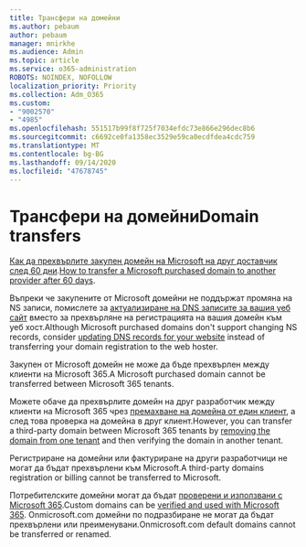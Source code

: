 ```yaml
---
title: Трансфери на домейни
ms.author: pebaum
author: pebaum
manager: mnirkhe
ms.audience: Admin
ms.topic: article
ms.service: o365-administration
ROBOTS: NOINDEX, NOFOLLOW
localization_priority: Priority
ms.collection: Adm_O365
ms.custom:
- "9002570"
- "4985"
ms.openlocfilehash: 551517b99f8f725f7034efdc73e866e296dec8b6
ms.sourcegitcommit: c6692ce0fa1358ec3529e59ca0ecdfdea4cdc759
ms.translationtype: MT
ms.contentlocale: bg-BG
ms.lasthandoff: 09/14/2020
ms.locfileid: "47678745"
---
```

# <a name="domain-transfers"></a><span data-ttu-id="fdaa6-102">Трансфери на домейни</span><span class="sxs-lookup"><span data-stu-id="fdaa6-102">Domain transfers</span></span>

<span data-ttu-id="fdaa6-103">[Как да прехвърлите закупен домейн на Microsoft на друг доставчик след 60 дни](https://docs.microsoft.com/microsoft-365/admin/get-help-with-domains/transfer-a-domain-from-microsoft-to-another-host).</span><span class="sxs-lookup"><span data-stu-id="fdaa6-103">[How to transfer a Microsoft purchased domain to another provider after 60 days](https://docs.microsoft.com/microsoft-365/admin/get-help-with-domains/transfer-a-domain-from-microsoft-to-another-host).</span></span>

<span data-ttu-id="fdaa6-104">Въпреки че закупените от Microsoft домейни не поддържат промяна на NS записи, помислете за [актуализиране на DNS записите за вашия уеб сайт](https://docs.microsoft.com/microsoft-365/admin/dns/update-dns-records-to-retain-current-hosting-provider?view=o365-worldwide) вместо за прехвърляне на регистрацията на вашия домейн към уеб хост.</span><span class="sxs-lookup"><span data-stu-id="fdaa6-104">Although Microsoft purchased domains don't support changing NS records, consider [updating DNS records for your website](https://docs.microsoft.com/microsoft-365/admin/dns/update-dns-records-to-retain-current-hosting-provider?view=o365-worldwide) instead of transferring your domain registration to the web hoster.</span></span>

<span data-ttu-id="fdaa6-105">Закупен от Microsoft домейн не може да бъде прехвърлен между клиенти на Microsoft 365.</span><span class="sxs-lookup"><span data-stu-id="fdaa6-105">A Microsoft purchased domain cannot be transferred between Microsoft 365 tenants.</span></span>

<span data-ttu-id="fdaa6-106">Можете обаче да прехвърлите домейн на друг разработчик между клиенти на Microsoft 365 чрез [премахване на домейна от един клиент](https://docs.microsoft.com/microsoft-365/admin/get-help-with-domains/remove-a-domain?view=o365-worldwide), а след това проверка на домейна в друг клиент.</span><span class="sxs-lookup"><span data-stu-id="fdaa6-106">However, you can transfer a third-party domain between Microsoft 365 tenants by [removing the domain from one tenant](https://docs.microsoft.com/microsoft-365/admin/get-help-with-domains/remove-a-domain?view=o365-worldwide) and then verifying the domain in another tenant.</span></span>

<span data-ttu-id="fdaa6-107">Регистриране на домейни или фактуриране на други разработчици не могат да бъдат прехвърлени към Microsoft.</span><span class="sxs-lookup"><span data-stu-id="fdaa6-107">A third-party domains registration or billing cannot be transferred to Microsoft.</span></span>

<span data-ttu-id="fdaa6-108">Потребителските домейни могат да бъдат  [проверени и използвани с Microsoft 365](https://docs.microsoft.com/microsoft-365/admin/setup/add-domain?view=o365-worldwide).</span><span class="sxs-lookup"><span data-stu-id="fdaa6-108">Custom domains can be  [verified and used with Microsoft 365](https://docs.microsoft.com/microsoft-365/admin/setup/add-domain?view=o365-worldwide).</span></span> <span data-ttu-id="fdaa6-109">Onmicrosoft.com домейни по подразбиране не могат да бъдат прехвърлени или преименувани.</span><span class="sxs-lookup"><span data-stu-id="fdaa6-109">Onmicrosoft.com default domains cannot be transferred or renamed.</span></span>

